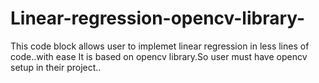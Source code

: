 # Linear-regression-opencv-library-
This code block allows user to implemet linear regression in less lines of code..with ease
It is based on opencv library.So user must have opencv setup in their project..

